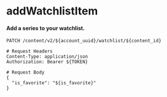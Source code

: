 addWatchlistItem
===========

#### Add a series to your watchlist.

```http
PATCH /content/v2/${account_uuid}/watchlist/${content_id}

# Request Headers
Content-Type: application/json
Authorization: Bearer ${TOKEN}

# Request Body
{
  "is_favorite": "${is_favorite}"
}
```